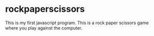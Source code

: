 # rockpaperscissors

This is my first javascript program. This is a rock paper scissors game where you play against the computer.
